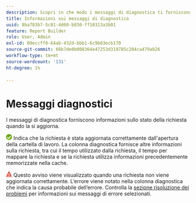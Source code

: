 ```yaml
---
description: Scopri in che modo i messaggi di diagnostica ti forniscono informazioni sullo stato della richiesta.
title: Informazioni sui messaggi di diagnostica
uuid: 8ba783b7-5c81-4d60-b830-ff10313a3b01
feature: Report Builder
role: User, Admin
exl-id: 09eccff0-64ab-432d-bbb1-6c9b83ecb170
source-git-commit: 66b7de0b008364e47253d319785c204ca479ab26
workflow-type: tm+mt
source-wordcount: '131'
ht-degree: 1%

---
```


# Messaggi diagnostici

I messaggi di diagnostica forniscono informazioni sullo stato della richiesta quando la si aggiorna.

![Icona del segno di spunta verde che indica che la richiesta è stata aggiornata correttamente.](assets/icon_notice_success.gif) Indica che la richiesta è stata aggiornata correttamente dall&#39;apertura della cartella di lavoro. La colonna diagnostica fornisce altre informazioni sulla richiesta, tra cui il tempo utilizzato dalla richiesta, il tempo per mappare la richiesta e se la richiesta utilizza informazioni precedentemente memorizzate nella cache.

![Icona del triangolo rosso con punto esclamativo che indica che la richiesta di aggiornamento non è riuscita.](assets/icon_notice_warn.gif) Questo avviso viene visualizzato quando una richiesta non viene aggiornata correttamente. L’errore viene notato nella colonna diagnostica che indica la causa probabile dell’errore. Controlla la [sezione risoluzione dei problemi](/help/analyze/report-builder/troubleshoot.md) per informazioni sui messaggi di errore selezionati.
